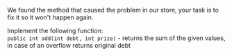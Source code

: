 We found the method that caused the problem in our store, your task is to fix it so it won't happen again.

Implement the following function:  
`public int add(int debt, int prize)` - returns the sum of the given values, in case of an overflow returns original debt
